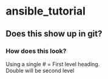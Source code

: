 # ansible_tutorial
## Does this show up in git?
### How does this look?
Using a single \# = First level heading.    
Double will be second level

